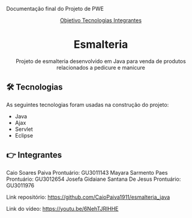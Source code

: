 Documentação final do Projeto de PWE

<p align="center">
  <a href="#objetivo"> Objetivo </a> 
  <a href="#ferramentas"> Tecnologias </a>
  <a href="#Integrantes"> Integrantes </a>
</p>

<h1 align="center"> Esmalteria </h1>

<p align="center" class="#objetivo">Projeto de esmalteria desenvolvido em Java para venda de produtos relacionados a pedicure e manicure</p>

## 🛠️ Tecnologias
As seguintes tecnologias foram usadas na construção do projeto:
- Java
- Ajax
- Servlet
- Eclipse
  
## 👉 Integrantes
Caio Soares Paiva Prontuário: GU3011143
Mayara Sarmento Paes Prontuário: GU3012654
Josefa Gidaiane Santana De Jesus Prontuário: GU3011976


Link repositório:
https://github.com/CaioPaiva1911/esmalteria_java

Link do vídeo:
https://youtu.be/6NehTJRlHHE


